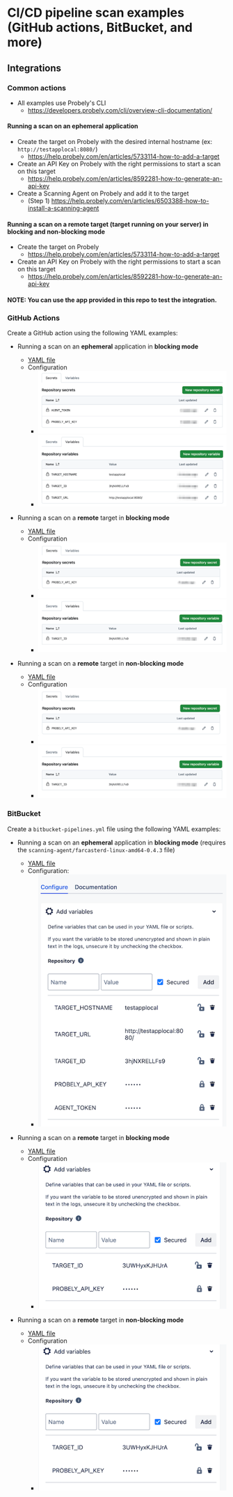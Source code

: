 # CI/CD pipeline scan examples (GitHub actions, BitBucket, and more)

## Integrations

### Common actions

- All examples use Probely's CLI
  - https://developers.probely.com/cli/overview-cli-documentation/

#### Running a scan on an ephemeral application

- Create the target on Probely with the desired internal hostname (ex: `http://testapplocal:8080/`)
  - https://help.probely.com/en/articles/5733114-how-to-add-a-target
- Create an API Key on Probely with the right permissions to start a scan on this target
  - https://help.probely.com/en/articles/8592281-how-to-generate-an-api-key
- Create a Scanning Agent on Probely and add it to the target
  - (Step 1) https://help.probely.com/en/articles/6503388-how-to-install-a-scanning-agent

#### Running a scan on a remote target (target running on your server) in blocking and non-blocking mode

- Create the target on Probely 
  - https://help.probely.com/en/articles/5733114-how-to-add-a-target
- Create an API Key on Probely with the right permissions to start a scan on this target
  - https://help.probely.com/en/articles/8592281-how-to-generate-an-api-key


#### NOTE: You can use the app provided in this repo to test the integration.

### GitHub Actions

Create a GitHub action using the following YAML examples:

- Running a scan on an **ephemeral** application in **blocking mode**
  - [YAML file](./cicd-examples/github/github-ephemeral-app-blocking-mode.yaml)
  - Configuration
    - ![GitHub Secrets config](./assets/github-ephemeral-config-secrets.png)
    - ![GitHub Variables config](./assets/github-ephemeral-config-variables.png)

- Running a scan on a **remote** target in **blocking mode**
  - [YAML file](./cicd-examples/github/github-remote-app-blocking-mode.yaml)
  - Configuration
    - ![GitHub Secrets config](./assets/github-remote-config-secrets.png)
    - ![GitHub Variables config](./assets/github-remote-config-variables.png)

- Running a scan on a **remote** target in **non-blocking mode**
  - [YAML file](./cicd-examples/github/github-remote-app-non-blocking-mode.yaml)
  - Configuration
    - ![GitHub Secrets config](./assets/github-remote-config-secrets.png)
    - ![GitHub Variables config](./assets/github-remote-config-variables.png)


### BitBucket

Create a `bitbucket-pipelines.yml` file using the following YAML examples:

- Running a scan on an **ephemeral** application in **blocking mode** (requires the `scanning-agent/farcasterd-linux-amd64-0.4.3` file)
  - [YAML file](./cicd-examples/bitbucket/bitbucket-ephemeral-app-blocking-mode.yaml)
  - Configuration:
    - ![BitBucket config](./assets/bitbucket-ephemeral-config.png)

- Running a scan on a **remote** target in **blocking mode**
  - [YAML file](./cicd-examples/bitbucket/bitbucket-remote-app-blocking-mode.yaml)
  - Configuration
    - ![BitBucket config](./assets/bitbucket-remote-config.png)

- Running a scan on a **remote** target in **non-blocking mode**
  - [YAML file](./cicd-examples/bitbucket/bitbucket-remote-app-non-blocking-mode.yaml)
  - Configuration
    - ![BitBucket config](./assets/bitbucket-remote-config.png)